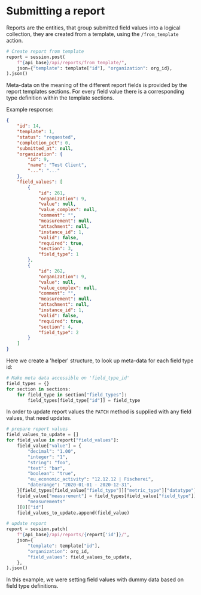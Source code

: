 # Submitting a report

Reports are the entities, that group submitted field values into a logical
collection, they are created from a template, using the `/from_template` action.

```python
# Create report from template
report = session.post(
    f"{api_base}/api/reports/from_template/",
    json={"template": template["id"], "organization": org_id},
).json()
```

Meta-data on the meaning of the different report fields is provided by the
report templates sections. For every field value there is a corresponding type
definition within the template sections.

Example response:

```json
{
    "id": 14,
    "template": 1,
    "status": "requested",
    "completion_pct": 0,
    "submitted_at": null,
    "organization": {
        "id": 9,
        "name": "Test Client",
        "...": "..."
    },
    "field_values": [
        {
            "id": 261,
            "organization": 9,
            "value": null,
            "value_complex": null,
            "comment": "",
            "measurement": null,
            "attachment": null,
            "instance_id": 1,
            "valid": false,
            "required": true,
            "section": 3,
            "field_type": 1
        },
        {
            "id": 262,
            "organization": 9,
            "value": null,
            "value_complex": null,
            "comment": "",
            "measurement": null,
            "attachment": null,
            "instance_id": 1,
            "valid": false,
            "required": true,
            "section": 4,
            "field_type": 2
        }
    ]
}
```

Here we create a 'helper' structure, to look up meta-data for each field type id:

```python
# Make meta data accessible on 'field_type_id'
field_types = {}
for section in sections:
    for field_type in section["field_types"]:
        field_types[field_type["id"]] = field_type
```

In order to update report values the `PATCH` method is supplied with any field
values, that need updates.

```python
# prepare report values
field_values_to_update = []
for field_value in report["field_values"]:
    field_value["value"] = {
        "decimal": "1.00",
        "integer": "1",
        "string": "foo",
        "text": "bar",
        "boolean": "true",
        "eu_economic_activity": "12.12.12 | Fischerei",
        "daterange": "2020-01-01 - 2020-12-31",
    }[field_types[field_value["field_type"]]["metric_type"]["datatype"]]
    field_value["measurement"] = field_types[field_value["field_type"]][
        "measurements"
    ][0]["id"]
    field_values_to_update.append(field_value)

# update report
report = session.patch(
    f"{api_base}/api/reports/{report['id']}/",
    json={
        "template": template["id"],
        "organization": org_id,
        "field_values": field_values_to_update,
    },
).json()
```

In this example, we were setting field values with dummy data based on field
type definitions.
